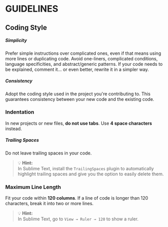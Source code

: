 # GUIDELINES
## Coding Style

##### Simplicity

Prefer simple instructions over complicated ones, even if that means using more lines or duplicating code.
Avoid one-liners, complicated conditions, language specificities, and abstract/generic patterns.
If your code needs to be explained, comment it… or even better, rewrite it in a simpler way.

##### Consistency
Adopt the coding style used in the project you're contributing to.
This guarantees consistency between your new code and the existing code.

### Indentation
In new projects or new files, **do not use tabs**. Use **4 space characters** instead.
##### Trailing Spaces

Do not leave trailing spaces in your code.
> 💡 **Hint:**  
> In Sublime Text, install the `TrailingSpaces` plugin to automatically highlight trailing spaces and give you the option to easily delete them.

### Maximum Line Length
Fit your code within **120 columns**.
If a line of code is longer than 120 characters, break it into two or more lines.

> 💡 **Hint:**  
> In Sublime Text, go to `View → Ruler → 120` to show a ruler.


